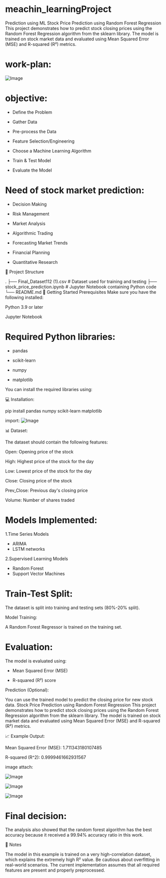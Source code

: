 # meachin_learningProject
Prediction using ML
Stock Price Prediction using Random Forest Regression
This project demonstrates how to predict stock closing prices using the Random Forest Regression algorithm from the sklearn library. The model is trained on stock market data and evaluated using Mean Squared Error (MSE) and R-squared (R²) metrics.

# work-plan:
![Image](https://github.com/user-attachments/assets/6598afd4-0544-495f-a285-f9450cf65b94)

# objective:

* Define the Problem

* Gather Data

* Pre-process the Data

* Feature Selection/Engineering

* Choose a Machine Learning Algorithm

* Train & Test  Model

* Evaluate the Model


# Need of stock market prediction:

* Decision Making

* Risk Management

* Market Analysis

* Algorithmic Trading

* Forecasting Market Trends

* Financial Planning

* Quantitative Research


📂 Project Structure

.
├── Final_Dataset112 (1).csv   # Dataset used for training and testing
├── stock_price_prediction.ipynb   # Jupyter Notebook containing Python code
└── README.md
🚀 Getting Started
Prerequisites
Make sure you have the following installed:

Python 3.9 or later

Jupyter Notebook


# Required Python libraries:

* pandas

* scikit-learn

* numpy

* matplotlib

You can install the required libraries using:

💻 Installation:

pip install pandas numpy scikit-learn  matplotlib

import:
![Image](https://github.com/user-attachments/assets/0c2cf325-f7ee-41f1-b44f-df1c0f1d81b4)

📊 Dataset:

The dataset should contain the following features:

Open: Opening price of the stock

High: Highest price of the stock for the day

Low: Lowest price of the stock for the day

Close: Closing price of the stock

Prev_Close: Previous day's closing price

Volume: Number of shares traded

# Models Implemented:

1.Time Series Models

* ARIMA
* LSTM networks

2.Supervised Learning Models

* Random Forest
* Support Vector Machines

# Train-Test Split:

The dataset is split into training and testing sets (80%-20% split).

Model Training:

A Random Forest Regressor is trained on the training set.

# Evaluation:

The model is evaluated using:

* Mean Squared Error (MSE)

 * R-squared (R²) score

Prediction (Optional):

You can use the trained model to predict the closing price for new stock data.
Stock Price Prediction using Random Forest Regression
This project demonstrates how to predict stock closing prices using the Random Forest Regression algorithm from the sklearn library. The model is trained on stock market data and evaluated using Mean Squared Error (MSE) and R-squared (R²) metrics.


📈 Example Output:

Mean Squared Error (MSE): 1.711343180107485

R-squared (R^2): 0.9999461662931567

image attach:

![Image](https://github.com/user-attachments/assets/2e29fcd1-382f-4e0d-8780-5c371ddce16e)

![Image](https://github.com/user-attachments/assets/01d15db4-7d0f-427b-b8ca-17d18db28ff0)

![Image](https://github.com/user-attachments/assets/bf453e37-cd7e-42e8-b8a0-994c2fc5d61f)

# Final decision:

The analysis also showed that the random forest algorithm has the
best accuracy because it received a 99.94% accuracy ratio in this work.

📌 Notes

The model in this example is trained on a very high-correlation dataset, which explains the extremely high R² value. Be cautious about overfitting in real-world scenarios.
The current implementation assumes that all required features are present and properly preprocessed.

